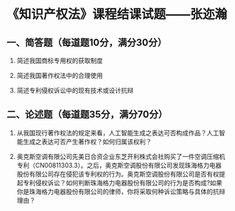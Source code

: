 # 《知识产权法》课程结课试题——张迩瀚

## 一、简答题（每道题10分，满分30分）

1. 简述我国商标专用权的获取制度

   

   

   
   

2. 简述我国著作权法中的合理使用

   

   

   
3. 简述专利侵权诉讼中的现有技术或设计抗辩

   

   

   

## 二、论述题（每道题35分，满分70分）

1. 从我国现行著作权法的规定来看，人工智能生成之表达可否构成作品？人工智能生成之表达可否产生著作权？如何归属该权利？

   

   

   

   

   

   
2. 奥克斯空调有限公司先美日合资企业东芝开利株式会社购买了一件空调压缩机专利（CN00811303.3）。之后，奥克斯空调股份有限公司发现珠海格力电器股份有限公司存在侵犯该专利权的行为。奥克斯空调股份有限公司是否有权提起专利侵权诉讼？如何判断珠海格力电器股份有限公司的行为是否构成?如果你是珠海格力电器股份有限公司的律师，你将采取何种诉讼策略与具体的抗辩理由？